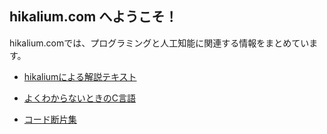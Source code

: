 ## hikalium.com へようこそ！

hikalium.comでは、プログラミングと人工知能に関連する情報をまとめています。

* [hikaliumによる解説テキスト](page/lectures/)
 * [よくわからないときのC言語](page/lectures/c/)


* [コード断片集](page/codesnippets/)

